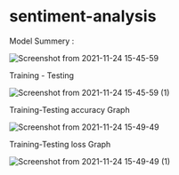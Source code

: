 # sentiment-analysis
Model Summery :

![Screenshot from 2021-11-24 15-45-59](https://user-images.githubusercontent.com/54070102/143222038-48cb26a9-60c6-4c46-ae84-e139d28c458a.jpg)

Training - Testing

![Screenshot from 2021-11-24 15-45-59 (1)](https://user-images.githubusercontent.com/54070102/143222108-1c59b774-9c7d-48c3-a1af-f40178f4146d.jpg)

Training-Testing accuracy Graph

![Screenshot from 2021-11-24 15-49-49](https://user-images.githubusercontent.com/54070102/143222336-da9c8857-723f-4cf3-81f1-9dbf7b1b286b.jpg)

Training-Testing loss Graph

![Screenshot from 2021-11-24 15-49-49 (1)](https://user-images.githubusercontent.com/54070102/143222370-d9fa14be-f77f-4131-b211-ed1e98de32d6.jpg)

